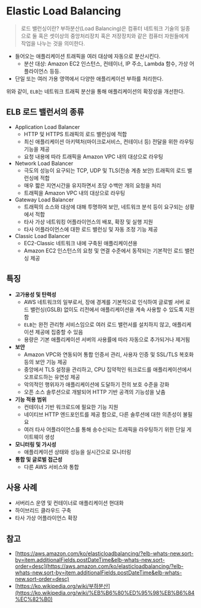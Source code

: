 # Elastic Load Balancing

> 로드 밸런싱이란?
> 부하분산(Load Balancing)은 컴퓨터 네트워크 기술의 일종으로 둘 혹은 셋이상의 중앙처리장치 혹은 저장장치와 같은 컴퓨터 자원들에게 작업을 나누는 것을 의미한다.

- 들어오는 애플리케이션 트래픽을 여러 대상에 자동으로 분산시킨다.
  - 분산 대상: Amazon EC2 인스턴스, 컨테이너, IP 주소, Lambda 함수, 가상 어플라이언스 등등.
- 단일 또는 여러 가용 영역에서 다양한 애플리케이션 부하를 처리한다.

위와 같이, `ELB`는 네트워크 트래픽 분산을 통해 애플리케이션의 확장성을 개선한다.

## ELB 로드 밸런서의 종류

- Application Load Balancer
  - HTTP 및 HTTPS 트래픽의 로드 밸런싱에 적합
  - 최신 애플리케이션 아키텍처(마이크로서비스, 컨테이너 등) 전달을 위한 라우팅 기능을 제공
  - 요청 내용에 따라 트래픽을 Amazon VPC 내의 대상으로 라우팅
- Network Load Balancer
  - 극도의 성능이 요구되는 TCP, UDP 및 TLS(전송 계층 보안) 트래픽의 로드 밸런싱에 적합
  - 매우 짧은 지연시간을 유지하면서 초당 수백만 개의 요청을 처리
  - 트래픽을 Amazon VPC 내의 대상으로 라우팅
- Gateway Load Balancer
  - 트래픽의 소스와 대상에 대해 투명하여 보안, 네트워크 분석 등이 요구되는 상황에서 적합
  - 타사 가상 네트워킹 어플라이언스의 배포, 확장 및 실행 지원
  - 타사 어플라이언스에 대한 로드 밸런싱 및 자동 조정 기능 제공
- Classic Load Balancer
  - EC2-Classic 네트워크 내에 구축된 애플리케이션용
  - Amazon EC2 인스턴스의 요청 및 연결 수준에서 동작되는 기본적인 로드 밸런싱 제공

## 특징

- **고가용성 및 탄력성**
  - AWS 네트워크의 일부로서, 장애 경계를 기본적으로 인식하여 글로벌 서버 로드 밸런싱(GSLB) 없이도 리전에서 애플리케이션을 계속 사용할 수 있도록 지원 함
  - `ELB`는 완전 관리형 서비스임으로 여러 로드 밸런서를 설치하지 않고, 애플리케이션 제공에 집중할 수 있음
  - 용량은 기본 애플리케이션 서버의 사용률에 따라 자동으로 추가되거나 제거됨
- **보안**
  - Amazon VPC와 연동되어 통합 인증서 관리, 사용자 인증 및 SSL/TLS 복호화 등의 보안 기능 제공
  - 중앙에서 TLS 설정을 관리하고, CPU 집약적인 워크로드를 애플리케이션에서 오프로드하는 유연성 제공
  - 악의적인 행위자가 애플리케이션에 도달하기 전의 보호 수준을 강화
  - 오픈 소스 솔루션으로 개발되어 HTTP 기반 공격의 기능성을 낮춤
- **기능 적용 범위**
  - 컨테이너 기반 워크로드에 필요한 기능 지원
  - 네이티브 HTTP 엔드포인트를 제공 함으로, 다른 솔루션에 대한 의존성이 불필요
  - 여러 타사 어플라이언스를 통해 송수신되는 트래픽을 라우팅하기 위한 단일 게이트웨이 생성
- **모니터링 및 가시성**
  - 애플리케이션 상태와 성능을 실시간으로 모니터링
- **통합 및 글로벌 접근성**
  - 다른 AWS 서비스와 통합

## 사용 사례

- 서버리스 운영 및 컨테이너로 애플리케이션 현대화
- 하이브리드 클라우드 구축
- 타사 가상 어플라이언스 확장

## 참고

- [https://aws.amazon.com/ko/elasticloadbalancing/?elb-whats-new.sort-by=item.additionalFields.postDateTime&elb-whats-new.sort-order=desc](https://aws.amazon.com/ko/elasticloadbalancing/?elb-whats-new.sort-by=item.additionalFields.postDateTime&elb-whats-new.sort-order=desc)
- [https://ko.wikipedia.org/wiki/부하분산](https://ko.wikipedia.org/wiki/%EB%B6%80%ED%95%98%EB%B6%84%EC%82%B0)